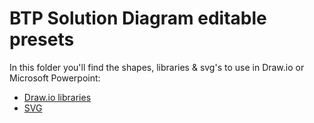 # BTP Solution Diagram editable presets

In this folder you'll find the shapes, libraries & svg's to use in Draw.io or Microsoft Powerpoint:

- [Draw.io libraries](/assets/shape-libraries-and-editable-presets/draw.io/)
- [SVG](/assets/shape-libraries-and-editable-presets/svg/)

